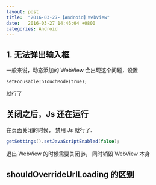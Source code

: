 ```yaml
---
layout: post
title:  "2016-03-27-【Android】WebView"
date:   2016-03-27 14:46:04 +0800
categories: Android
---
```


## 1. 无法弹出输入框

一般来说，动态添加的 WebView 会出现这个问题，设置

```
setFocusableInTouchMode(true);
```
就行了


## 关闭之后，Js 还在运行

在页面关闭的时候， 禁用 Js 就行了.

```java
getSettings().setJavaScriptEnabled(false);
```

退出 WebView 的时候需要关闭 js，
同时销毁 WebView 本身

## shouldOverrideUrlLoading 的区别
